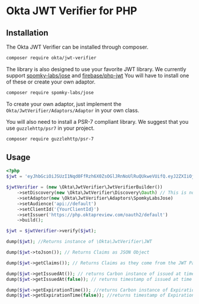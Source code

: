 # Okta JWT Verifier for PHP

## Installation
The Okta JWT Verifier can be installed through composer.

```bash
composer require okta/jwt-verifier
```

The library is also designed to use your favorite JWT library. We currently support 
[spomky-labs/jose](https://packagist.org/packages/spomky-labs/jose) and 
[firebase/php-jwt](https://packagist.org/packages/firebase/php-jwt) You will have to install one of these or create 
your own adaptor.

```bash
composer require spomky-labs/jose
```

To create your own adaptor, just implement the `Okta/JwtVerifier/Adaptors/Adaptor` in your own class.

You will also need to install a PSR-7 compliant library. We suggest that you use `guzzlehttp/psr7` in your project.

```bash
composer require guzzlehttp/psr-7
```

## Usage

```php
<?php
$jwt = 'eyJhbGciOiJSUzI1Nqd0FfRzh6X0ZsOGlJRnNoUlRuQUkweVUifQ.eyJ2ZXIiOjEsiOiJwaHBAb2t0YS5jb20ifQ.ZGrn4fvIoCq0QdSyA';

$jwtVerifier = (new \Okta\JwtVerifier\JwtVerifierBuilder())
    ->setDiscovery(new \Okta\JwtVerifier\Discovery\Oauth) // This is not needed if using oauth.  The other option is OIDC
    ->setAdaptor(new \Okta\JwtVerifier\Adaptors\SpomkyLabsJose)
    ->setAudience('api://default')
    ->setClientId('{YourClientId}')
    ->setIssuer('https://php.oktapreview.com/oauth2/default')
    ->build();

$jwt = $jwtVerifier->verify($jwt);

dump($jwt); //Returns instance of \Okta\JwtVerifier\JWT

dump($jwt->toJson()); // Returns Claims as JSON Object

dump($jwt->getClaims()); // Returns Claims as they come from the JWT Package used

dump($jwt->getIssuedAt()); // returns Carbon instance of issued at time
dump($jwt->getIssuedAt(false)); // returns timestamp of issued at time

dump($jwt->getExpirationTime()); //returns Carbon instance of Expiration Time
dump($jwt->getExpirationTime(false)); //returns timestamp of Expiration Time

```